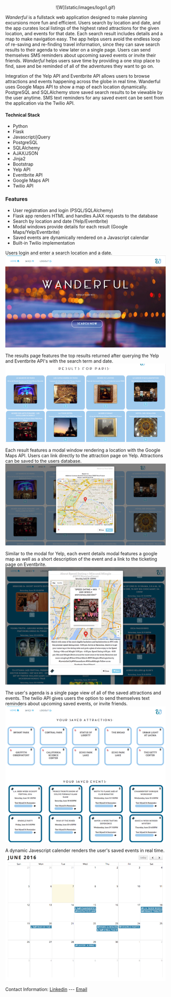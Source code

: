 <p align='center'>
![W](static/images/logo1.gif)

*Wanderful* is a fullstack web application designed to make planning excursions more fun and efficient. Users search by location and date, and the app curates local listings of the highest rated attractions for the given location, and events for that date. Each search result includes details and a map to make navigation easy. The app helps users avoid the endless loop of re-saving and re-finding travel information, since they can save search results to their agenda to view later on a single page. Users can send themselves SMS reminders about upcoming saved events or invite their friends. *Wanderful* helps users save time by providing a one stop place to find, save and be reminded of all of the adventures they want to go on. 

Integration of the Yelp API and Eventbrite API allows users to browse attractions and events happening across the globe in real time. Wanderful uses Google Maps API to show a map of each location dynamically. PostgreSQL and SQLAlchemy store saved search results to be viewable by the user anytime. SMS text reminders for any saved event can be sent from the application via the Twilio API. 

#### Technical Stack
-  Python
-  Flask
- Javascript/jQuery
- PostgreSQL
- SQLAlchemy
- AJAX/JSON
- Jinja2
- Bootstrap
- Yelp API
- Eventbrite API
- Google Maps API
- Twilio API

### Features
- User registration and login (PSQL/SQLAlchemy)
- Flask app renders HTML and handles AJAX requests to the database
- Search by location and date (Yelp/Eventbrite)
- Modal windows provide details for each result (Google Maps/Yelp/Eventbrite)
- Saved events are dynamically rendered on a Javascript calendar 
- Built-in Twilio implementation

Users login and enter a search location and a date.
![screenshot](static/images/ss1.png)

The results page features the top results returned after querying the Yelp and Eventbrite API's with the search term and date.
![screenshot](static/images/ss2.png)

Each result features a modal window rendering a location with the Google Maps API. Users can link directly to the attraction page on Yelp. Attractions can be saved to the users database.
![screenshot](static/images/ss3.png)

Similar to the modal for Yelp, each event details modal features a google map as well as a short description of the event and a link to the ticketing page on Eventbrite. 
![screenshot](static/images/ss4.png)

The user's agenda is a single page view of all of the saved attractions and events. The twilio API gives users the option to send themselves text reminders about upcoming saved events, or invite friends. 
![screenshot](static/images/ss6.png)

A dynamic Javescript calender renders the user's saved events in real time. 
![screenshot](static/images/ss7.png)

Contact Information: 
    [Linkedin](https://www.linkedin.com/in/veronica-erick-955b7373)
    ---
    [Email](veronicaeerick@gmail.com)


